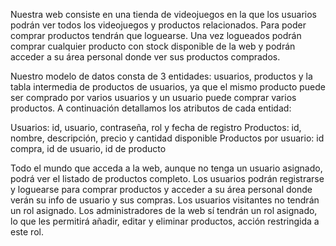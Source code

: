 Nuestra web consiste en una tienda de videojuegos en la que los usuarios podrán ver todos los videojuegos y productos relacionados. Para poder comprar productos tendrán que loguearse. Una vez logueados podrán comprar cualquier producto con stock disponible de la web y podrán acceder a su área personal donde ver sus productos comprados.

Nuestro modelo de datos consta de 3 entidades: usuarios, productos y la tabla intermedia de productos de usuarios, ya que el mismo producto puede ser comprado por varios usuarios y un usuario puede comprar varios productos. A continuación detallamos los atributos de cada entidad:

Usuarios: id, usuario, contraseña, rol y fecha de registro Productos: id, nombre, descripción, precio y cantidad disponible Productos por usuario: id compra, id de usuario, id de producto

Todo el mundo que acceda a la web, aunque no tenga un usuario asignado, podrá ver el listado de productos completo. Los usuarios podrán registrarse y loguearse para comprar productos y acceder a su área personal donde verán su info de usuario y sus compras. Los usuarios visitantes no tendrán un rol asignado. Los administradores de la web sí tendrán un rol asignado, lo que les permitirá añadir, editar y eliminar productos, acción restringida a este rol.